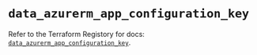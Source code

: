 # `data_azurerm_app_configuration_key`

Refer to the Terraform Registory for docs: [`data_azurerm_app_configuration_key`](https://registry.terraform.io/providers/hashicorp/azurerm/3.76.0/docs/data-sources/app_configuration_key).
